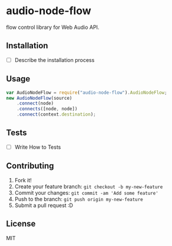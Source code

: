 # audio-node-flow

flow control library for Web Audio API.

## Installation

- [ ] Describe the installation process

## Usage

```js
var AudioNodeFlow = require("audio-node-flow").AudioNodeFlow;
new AudioNodeFlow(source)
    .connect(node)
    .connects([node, node])
    .connect(context.destination);
```

## Tests

- [ ] Write How to Tests

## Contributing

1. Fork it!
2. Create your feature branch: `git checkout -b my-new-feature`
3. Commit your changes: `git commit -am 'Add some feature'`
4. Push to the branch: `git push origin my-new-feature`
5. Submit a pull request :D

## License

MIT